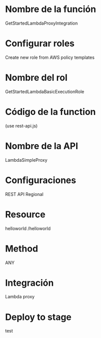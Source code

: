 # Nombre de la función

GetStartedLambdaProxyIntegration

# Configurar roles

Create new role from AWS policy templates

# Nombre del rol

GetStartedLambdaBasicExecutionRole

# Código de la function

(use rest-api.js)

# Nombre de la API

LambdaSimpleProxy

# Configuraciones

REST API
Regional

# Resource

helloworld
/helloworld

# Method

ANY 

# Integración

Lambda proxy

# Deploy to stage

test